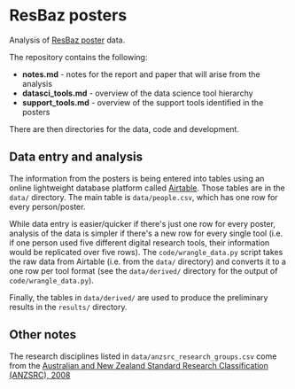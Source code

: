# ResBaz posters

Analysis of [ResBaz poster](http://melbourne.resbaz.edu.au/post/108054124634/the-resbaz-poster-session-with-a-difference) data.

The repository contains the following:
* **notes.md** - notes for the report and paper that will arise from the analysis
* **datasci_tools.md** - overview of the data science tool hierarchy
* **support_tools.md** - overview of the support tools identified in the posters

There are then directories for the data, code and development.

## Data entry and analysis

The information from the posters is being entered into tables using an online lightweight database platform called [Airtable](https://airtable.com). Those tables are in the `data/` directory. The main table is `data/people.csv`, which has one row for every person/poster. 

While data entry is easier/quicker if there's just one row for every poster,
analysis of the data is simpler if there's a new row for every single tool
(i.e. if one person used five different digital research tools, their information would be replicated over five rows).
The `code/wrangle_data.py` script takes the raw data from Airtable (i.e. from the `data/` directory)
and converts it to a one row per tool format (see the `data/derived/` directory for the output of `code/wrangle_data.py`).

Finally, the tables in `data/derived/` are used to produce the preliminary results in the `results/` directory.

## Other notes

The research disciplines listed in `data/anzsrc_research_groups.csv` come from the
[Australian and New Zealand Standard Research Classification (ANZSRC), 2008 ](http://www.abs.gov.au/ausstats/abs@.nsf/Products/6BB427AB9696C225CA2574180004463E?opendocument) 














